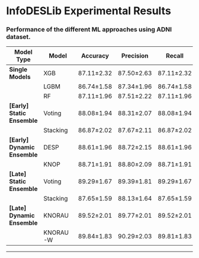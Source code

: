 # InfoDESLib Experimental Results 


### Performance of the different ML approaches using ADNI dataset. 

| **Model Type**               | **Model** | **Accuracy** | **Precision** | **Recall** | **F1** |
|------------------------------|-----------|--------------|---------------|------------|--------|
| **Single Models**             | XGB       | 87.11±2.32   | 87.50±2.63    | 87.11±2.32 | 87.03±2.49 |
|                               | LGBM      | 86.74±1.58   | 87.34±1.96    | 86.74±1.58 | 86.70±1.72 |
|                               | RF        | 87.11±1.96   | 87.51±2.22    | 87.11±1.96 | 87.08±2.08 |
| **[Early] Static Ensemble**   | Voting    | 88.08±1.94   | 88.31±2.07    | 88.08±1.94 | 88.05±2.02 |
|                               | Stacking  | 86.87±2.02   | 87.67±2.11    | 86.87±2.02 | 86.80±2.15 |
| **[Early] Dynamic Ensemble**  | DESP      | 88.61±1.96   | 88.72±2.15    | 88.61±1.96 | 88.55±2.08 |
|                               | KNOP      | 88.71±1.91   | 88.80±2.09    | 88.71±1.91 | 88.66±2.03 |
| **[Late] Static Ensemble**    | Voting    | 89.29±1.67   | 89.39±1.81    | 89.29±1.67 | 89.24±1.74 |
|                               | Stacking  | 87.65±1.59   | 88.13±1.64    | 87.65±1.59 | 87.60±1.74 |
| **[Late] Dynamic Ensemble**   | KNORAU    | 89.52±2.01   | 89.77±2.01    | 89.52±2.01 | 89.46±2.10 |
|                               | KNORAU-W  | 89.84±1.83   | 90.29±2.03    | 89.81±1.83 | 89.80±1.91 |

--- 

